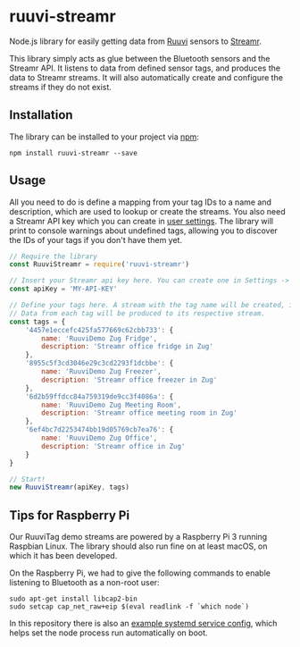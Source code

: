 # ruuvi-streamr

Node.js library for easily getting data from [Ruuvi](https://tag.ruuvi.com) sensors to [Streamr](https://www.streamr.com).

This library simply acts as glue between the Bluetooth sensors and the Streamr API. It listens to data from defined sensor tags, and produces the data to Streamr streams. It will also automatically create and configure the streams if they do not exist.

## Installation

The library can be installed to your project via [npm](https://www.npmjs.com/package/ruuvi-streamr):

`npm install ruuvi-streamr --save`

## Usage

All you need to do is define a mapping from your tag IDs to a name and description, which are used to lookup or create the streams. You also need a Streamr API key which you can create in [user settings](https://www.streamr.com/profile/edit). The library will print to console warnings about undefined tags, allowing you to discover the IDs of your tags if you don't have them yet.

```javascript
// Require the library
const RuuviStreamr = require('ruuvi-streamr')

// Insert your Streamr api key here. You can create one in Settings -> Profile
const apiKey = 'MY-API-KEY'

// Define your tags here. A stream with the tag name will be created, if it does not exist.
// Data from each tag will be produced to its respective stream.
const tags = {
	'4457e1eccefc425fa577669c62cbb733': {
		name: 'RuuviDemo Zug Fridge',
		description: 'Streamr office fridge in Zug'
	},
	'8955c5f3cd3046e29c3cd2293f1dcbbe': {
		name: 'RuuviDemo Zug Freezer',
		description: 'Streamr office freezer in Zug'
	},
	'6d2b59ffdcc84a759319de9cc3f4086a': {
		name: 'RuuviDemo Zug Meeting Room',
		description: 'Streamr office meeting room in Zug'
	},
	'6ef4bc7d2253474bb19d05769cb7ea76': {
		name: 'RuuviDemo Zug Office',
		description: 'Streamr office in Zug'
	}
}

// Start!
new RuuviStreamr(apiKey, tags)
```

## Tips for Raspberry Pi

Our RuuviTag demo streams are powered by a Raspberry Pi 3 running Raspbian Linux. The library should also run fine on at least macOS, on which it has been developed.

On the Raspberry Pi, we had to give the following commands to enable listening to Bluetooth as a non-root user:

```
sudo apt-get install libcap2-bin
sudo setcap cap_net_raw+eip $(eval readlink -f `which node`)
```

In this repository there is also an [example systemd service config](https://github.com/streamr-dev/ruuvi-streamr/blob/master/example.service), which helps set the node process run automatically on boot.
